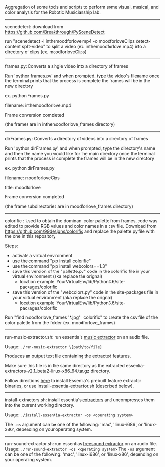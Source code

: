 Aggregation of some tools and scripts to perform some visual, musical, and color analysis for the Robotic Musicianship lab.

-----

scenedetect: download from https://github.com/Breakthrough/PySceneDetect

run "scenedetect -i inthemoodforlove.mp4 -o moodforloveClips detect-content split-video" to split a video (ex. inthemoodforlove.mp4) into a directory of clips (ex. moodforloveClips)

-----

frames.py: Converts a single video into a directory of frames

Run 'python frames.py' 
and when prompted, type the video's filename
once the terminal prints that the process is complete the frames will be in the new directory

ex. python Frames.py

filename: inthemoodforlove.mp4

Frame conversion completed

(the frames are in inthemoodforlove_frames directory)

-----

dirFrames.py: Converts a directory of videos into a directory of frames

Run 'python dirFrames.py' 
and when prompted, type the directory's name and then the name you would like for the main directory
once the terminal prints that the process is complete the frames will be in the new directory

ex. python dirFrames.py

filename: moodforloveCips

title: moodforlove

Frame conversion completed

(the frame subdirectories are in moodforlove_frames directory)

-----
colorific : Used to obtain the dominant color palette from frames, code was edited to provide RGB values and color names in a csv file. Download from https://github.com/99designs/colorific and replace the palette.py file with the one in this repository
   
Steps:
- activate a virtual environment
- use the command "pip install colorific"
- use the command "pip install webcolors==1.3"
- save this version of the "pallette.py" code in the colorific file in your virtual environment (aka replace the orignal)
   - location example: YourVirtualEnv/lib/Python3.6/site-packages/colorific
- save this version of the "webcolors.py" code in the site-packages file in your virtual environment (aka replace the orignal)
   - location example: YourVirtualEnv/lib/Python3.6/site-packages/colorific



Run "find moodforlove_frames '*.jpg' | colorific" to create the csv file of the color palette from the folder (ex. moodforlove_frames)

-----

run-music-extractor.sh: run essentia's [music extractor](https://essentia.upf.edu/documentation/streaming_extractor_music.html) on an audio file.

Usage: `./run-music-extractor \[path/to/file]`

Produces an output text file containing the extracted features.

Make sure this file is in the same directory as the extracted essentia-extractors-v2.1_beta2-linux-x86_64.tar.gz directory.

Follow directions [here](https://essentia.upf.edu/documentation/extractors_out_of_box.html) to install Essentia's prebuilt feature extractor binaries, or use
install-essentia-extractor.sh (described below).

-----
install-extractors.sh: install essentia's [extractors](https://essentia.upf.edu/documentation/streaming_extractor_music.html) and uncompresses them into the current working directory.

Usage: `./install-essentia-extractor -os <operating system>`

The `-os` argument can be one of the following: 'mac', 'linux-i686', or 'linux-x86', depending on your operating system.


-----
run-sound-extractor.sh: run essentias [freesound extractor](https://essentia.upf.edu/documentation/freesound_extractor.html) on an audio file.
Usage: `./run-sound-extractor -os <operating system>`
The `-os` argument can be one of the following: 'mac', 'linux-i686', or 'linux-x86', depending on your operating system.
